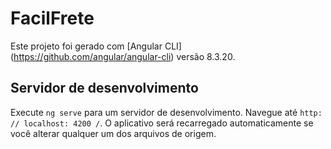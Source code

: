# FacilFrete 
Este projeto foi gerado com [Angular CLI] (https://github.com/angular/angular-cli) versão 8.3.20.

## Servidor de desenvolvimento
Execute `ng serve` para um servidor de desenvolvimento. Navegue até `http: // localhost: 4200 /`. O aplicativo será recarregado automaticamente se você alterar qualquer um dos arquivos de origem.
